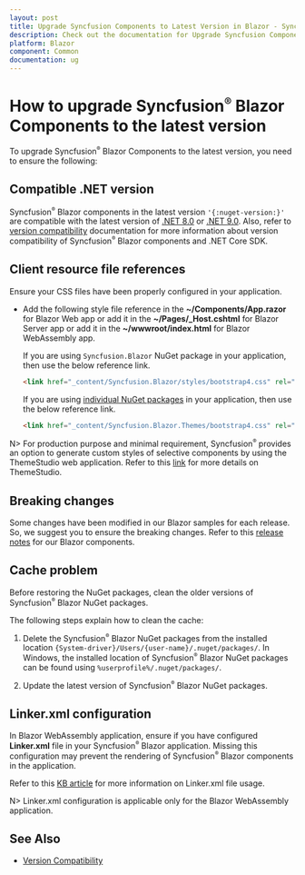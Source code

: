 ```yaml
---
layout: post
title: Upgrade Syncfusion Components to Latest Version in Blazor - Syncfusion
description: Check out the documentation for Upgrade Syncfusion Components to Latest Version in Blazor Application.
platform: Blazor
component: Common
documentation: ug
---
```


# How to upgrade Syncfusion<sup style="font-size:70%">&reg;</sup> Blazor Components to the latest version

To upgrade Syncfusion<sup style="font-size:70%">&reg;</sup> Blazor Components to the latest version, you need to ensure the following:

## Compatible .NET version

Syncfusion<sup style="font-size:70%">&reg;</sup> Blazor components in the latest version `'{:nuget-version:}'` are compatible with the latest version of [.NET 8.0](https://dotnet.microsoft.com/en-us/download/dotnet/8.0) or [.NET 9.0](https://dotnet.microsoft.com/en-us/download/dotnet/9.0). Also, refer to [version compatibility](./version-compatibility) documentation for more information about version compatibility of Syncfusion<sup style="font-size:70%">&reg;</sup> Blazor components and .NET Core SDK.

## Client resource file references

Ensure your CSS files have been properly configured in your application.

* Add the following style file reference in the **~/Components/App.razor** for Blazor Web app or add it in the **~/Pages/_Host.cshtml** for Blazor Server app or add it in the **~/wwwroot/index.html** for Blazor WebAssembly app.

    If you are using `Syncfusion.Blazor` NuGet package in your application, then use the below reference link.

    ```html
    <link href="_content/Syncfusion.Blazor/styles/bootstrap4.css" rel="stylesheet" />
    ```

    If you are using [individual NuGet packages](https://blazor.syncfusion.com/documentation/nuget-packages) in your application, then use the below reference link.

    ```html
    <link href="_content/Syncfusion.Blazor.Themes/bootstrap4.css" rel="stylesheet" />
    ```

N> For production purpose and minimal requirement, Syncfusion<sup style="font-size:70%">&reg;</sup> provides an option to generate custom styles of selective components by using the ThemeStudio web application. Refer to this [link](https://ej2.syncfusion.com/themestudio/) for more details on ThemeStudio.

## Breaking changes

Some changes have been modified in our Blazor samples for each release. So, we suggest you to ensure the breaking changes. Refer to this [release notes](https://blazor.syncfusion.com/documentation/release-notes/28.1.33?type=all) for our Blazor components.

## Cache problem

Before restoring the NuGet packages, clean the older versions of Syncfusion<sup style="font-size:70%">&reg;</sup> Blazor NuGet packages.

The following steps explain how to clean the cache:

1. Delete the Syncfusion<sup style="font-size:70%">&reg;</sup> Blazor NuGet packages from the installed location `{System-driver}/Users/{user-name}/.nuget/packages/`. In Windows, the installed location of Syncfusion<sup style="font-size:70%">&reg;</sup> Blazor NuGet packages can be found using `%userprofile%/.nuget/packages/`.

2. Update the latest version of Syncfusion<sup style="font-size:70%">&reg;</sup> Blazor NuGet packages.

## Linker.xml configuration

In Blazor WebAssembly application, ensure if you have configured **Linker.xml** file in your Syncfusion<sup style="font-size:70%">&reg;</sup> Blazor application. Missing this configuration may prevent the rendering of Syncfusion<sup style="font-size:70%">&reg;</sup> Blazor components in the application.

Refer to this [KB article](https://support.syncfusion.com/kb/article/12054/syncfusion-components-doesnt-render-in-blazor-webassembly-application) for more information on Linker.xml file usage.

N> Linker.xml configuration is applicable only for the Blazor WebAssembly application.

## See Also

* [Version Compatibility](./version-compatibility)

